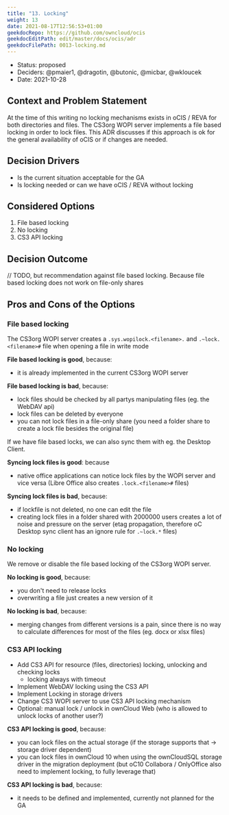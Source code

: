 ```yaml
---
title: "13. Locking"
weight: 13
date: 2021-08-17T12:56:53+01:00
geekdocRepo: https://github.com/owncloud/ocis
geekdocEditPath: edit/master/docs/ocis/adr
geekdocFilePath: 0013-locking.md
---
```


- Status: proposed
- Deciders: @pmaier1, @dragotin, @butonic, @micbar, @wkloucek
- Date: 2021-10-28

## Context and Problem Statement

At the time of this writing no locking mechanisms exists in oCIS / REVA for both directories and files. The CS3org WOPI server implements a file based locking in order to lock files. This ADR discusses if this approach is ok for the general availability of oCIS or if changes are needed.

## Decision Drivers

- Is the current situation acceptable for the GA
- Is locking needed or can we have oCIS / REVA without locking

## Considered Options

1. File based locking
2. No locking
3. CS3 API locking

## Decision Outcome

// TODO, but recommendation against file based locking. Because file based locking does not work on file-only shares

## Pros and Cons of the Options

### File based locking

The CS3org WOPI server creates a `.sys.wopilock.<filename>.` and `.~lock.<filename>#` file when opening a file in write mode

**File based locking is good**, because:

- it is already implemented in the current CS3org WOPI server

**File based locking is bad**, because:

- lock files should be checked by all partys manipulating files (eg. the WebDAV api)
- lock files can be deleted by everyone
- you can not lock files in a file-only share (you need a folder share to create a lock file besides the original file)

If we have file based locks, we can also sync them with eg. the Desktop Client.

**Syncing lock files is good**: because

- native office applications can notice lock files by the WOPI server and vice versa (Libre Office also creates `.lock.<filename>#` files)

**Syncing lock files is bad**, because:

- if lockfile is not deleted, no one can edit the file
- creating lock files in a folder shared with 2000000 users creates a lot of noise and pressure on the server (etag propagation, therefore oC Desktop sync client has an ignore rule for `.~lock.*` files)

### No locking

We remove or disable the file based locking of the CS3org WOPI server.

**No locking is good**, because:

- you don't need to release locks
- overwriting a file just creates a new version of it

**No locking is bad**, because:

- merging changes from different versions is a pain, since there is no way to calculate differences for most of the files (eg. docx or xlsx files)

### CS3 API locking

- Add CS3 API for resource (files, directories) locking, unlocking and checking locks
  - locking always with timeout
- Implement WebDAV locking using the CS3 API
- Implement Locking in storage drivers
- Change CS3 WOPI server to use CS3 API locking mechanism
- Optional: manual lock / unlock in ownCloud Web (who is allowed to unlock locks of another user?)

**CS3 API locking is good**, because:

- you can lock files on the actual storage (if the storage supports that -> storage driver dependent)
- you can lock files in ownCloud 10 when using the ownCloudSQL storage driver in the migration deployment (but oC10 Collabora / OnlyOffice also need to implement locking, to fully leverage that)

**CS3 API locking is bad**, because:

- it needs to be defined and implemented, currently not planned for the GA
